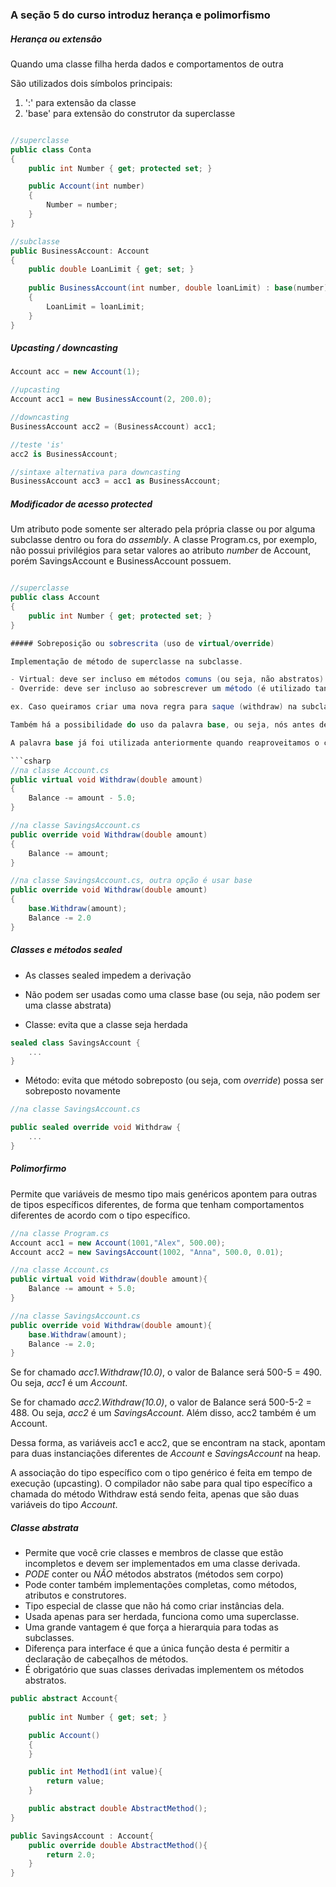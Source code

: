 ### A seção 5 do curso introduz herança e polimorfismo

##### Herança ou extensão

Quando uma classe filha herda dados e comportamentos de outra

São utilizados dois símbolos principais: 

1. ':' para extensão da classe
2. 'base' para extensão do construtor da superclasse

```csharp

//superclasse
public class Conta
{
    public int Number { get; protected set; }

    public Account(int number)
    {
        Number = number;
    }
}

//subclasse
public BusinessAccount: Account
{
    public double LoanLimit { get; set; }
    
    public BusinessAccount(int number, double loanLimit) : base(number)
    {
        LoanLimit = loanLimit;
    }
}

```

##### Upcasting / downcasting

```csharp
Account acc = new Account(1);

//upcasting
Account acc1 = new BusinessAccount(2, 200.0);

//downcasting
BusinessAccount acc2 = (BusinessAccount) acc1;

//teste 'is'
acc2 is BusinessAccount;

//sintaxe alternativa para downcasting
BusinessAccount acc3 = acc1 as BusinessAccount;
```

##### Modificador de acesso *protected*

Um atributo pode somente ser alterado pela própria classe ou por alguma subclasse dentro ou fora do *assembly*. A classe Program.cs, por exemplo, não possui privilégios para setar valores ao atributo *number* de Account, porém SavingsAccount e BusinessAccount possuem.

```csharp

//superclasse
public class Account
{
    public int Number { get; protected set; }
}

##### Sobreposição ou sobrescrita (uso de virtual/override)

Implementação de método de superclasse na subclasse.

- Virtual: deve ser incluso em métodos comuns (ou seja, não abstratos) caso haja a necessidade de que sejam sobrepostos
- Override: deve ser incluso ao sobrescrever um método (é utilizado tanto para a parte de virtual como também para a sobrescrita de métodos *abstratos*)

ex. Caso queiramos criar uma nova regra para saque (withdraw) na subclasse SavingsAccount (counta poupança), poderemos fazer da seguinte forma:

Também há a possibilidade do uso da palavra base, ou seja, nós antes de realizarmos nossa implementação utilizamos a implementação já existente no método base.

A palavra base já foi utilizada anteriormente quando reaproveitamos o construtor vindo de outra classe, no caso, SavingsAccount e BusinessAccount utilizaram um construtor de Account como base para implementar outro.

```csharp
//na classe Account.cs
public virtual void Withdraw(double amount)
{
    Balance -= amount - 5.0;
}

//na classe SavingsAccount.cs
public override void Withdraw(double amount)
{
    Balance -= amount;
}

//na classe SavingsAccount.cs, outra opção é usar base
public override void Withdraw(double amount)
{
    base.Withdraw(amount);
    Balance -= 2.0
}
```

##### Classes e métodos sealed

- As classes sealed impedem a derivação
- Não podem ser usadas como uma classe base (ou seja, não podem ser uma classe abstrata) 

- Classe: evita que a classe seja herdada

```csharp
sealed class SavingsAccount {
    ...
}
```

- Método: evita que método sobreposto (ou seja, com *override*) possa ser sobreposto novamente

```csharp
//na classe SavingsAccount.cs

public sealed override void Withdraw {
    ...
}
```

##### Polimorfirmo

Permite que variáveis de mesmo tipo mais genéricos apontem para outras de tipos específicos diferentes, de forma que tenham comportamentos diferentes de acordo com o tipo específico.

```csharp
//na classe Program.cs
Account acc1 = new Account(1001,"Alex", 500.00);
Account acc2 = new SavingsAccount(1002, "Anna", 500.0, 0.01);

//na classe Account.cs
public virtual void Withdraw(double amount){
    Balance -= amount + 5.0;
}

//na classe SavingsAccount.cs
public override void Withdraw(double amount){
    base.Withdraw(amount);
    Balance -= 2.0;
}
```

Se for chamado *acc1.Withdraw(10.0)*, o valor de Balance será 500-5 = 490. Ou seja, *acc1* é um *Account*.

Se for chamado *acc2.Withdraw(10.0)*, o valor de Balance será 500-5-2 = 488. Ou seja, *acc2* é um *SavingsAccount*. Além disso, acc2 também é um Account.

Dessa forma, as variáveis acc1 e acc2, que se encontram na stack, apontam para duas instanciações diferentes de *Account* e *SavingsAccount* na heap.

A associação do tipo específico com o tipo genérico é feita em tempo de execução (upcasting). O compilador não sabe para qual tipo específico a chamada do método Withdraw está sendo feita, apenas que são duas variáveis do tipo *Account*.


##### Classe abstrata

- Permite que você crie classes e membros de classe que estão incompletos e devem ser implementados em uma classe derivada.
- *PODE* conter ou *NÃO* métodos abstratos (métodos sem corpo)
- Pode conter também implementações completas, como métodos, atributos e construtores.
- Tipo especial de classe que não há como criar instâncias dela.
- Usada apenas para ser herdada, funciona como uma superclasse.
- Uma grande vantagem é que força a hierarquia para todas as subclasses.
- Diferença para interface é que a única função desta é permitir a declaração de cabeçalhos de métodos.
- É obrigatório que suas classes derivadas implementem os métodos abstratos.

```csharp
public abstract Account{
    
    public int Number { get; set; }

    public Account()
    {
    }

    public int Method1(int value){
        return value;
    }

    public abstract double AbstractMethod();
}

public SavingsAccount : Account{
    public override double AbstractMethod(){
        return 2.0;
    }
}
```
